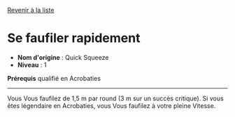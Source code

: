 [Revenir à la liste](..)

# Se faufiler rapidement

 * **Nom d'origine** : Quick Squeeze
 * **Niveau** : 1


<p><strong>Prérequis</strong> qualifié en Acrobaties</p>
<hr>
<p>Vous Vous faufilez de 1,5 m par round (3 m sur un succès critique). Si vous êtes légendaire en Acrobaties, vous Vous faufilez à votre pleine Vitesse.</p>
